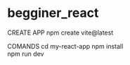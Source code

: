 # begginer_react
 
CREATE APP
npm create vite@latest

COMANDS
    cd my-react-app
    npm install    
    npm run dev
